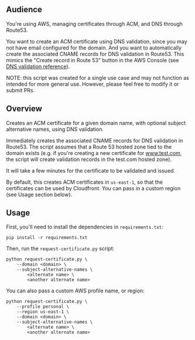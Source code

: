 ## Audience

You're using AWS, managing certificates through ACM, and DNS through Route53.

You want to create an ACM certificate using DNS validation, since you may not have email configured for the domain. And you want to automatically create the associated CNAME records for DNS validation in Route53. This mimics the "Create record in Route 53" button in the AWS Console (see [DNS validation reference](http://docs.aws.amazon.com/acm/latest/userguide/gs-acm-validate-dns.html)).

NOTE: this script was created for a single use case and may not function as intended for more general use. However, please feel free to modify it or submit PRs.

## Overview

Creates an ACM certificate for a given domain name, with optional subject alternative names, using DNS validation.

Immediately creates the associated CNAME records for DNS validation in Route53. The script assumes that a Route 53 hosted zone tied to the domain exists (e.g. if you're creating a new certificate for www.test.com, the script will create validation records in the test.com hosted zone).

It will take a few minutes for the certificate to be validated and issued.

By default, this creates ACM certificates in `us-east-1`, so that the certificates can be used by Cloudfront. You can pass in a custom region (see Usage section below).

## Usage

First, you'll need to install the dependencies in `requirements.txt`:

    pip install -r requirements.txt

Then, run the `request-certificate.py` script:

    python request-certificate.py \
        --domain <domain> \
        --subject-alternative-names \
            <alternate name> \
            <another alternate name>

You can also pass a custom AWS profile name, or region:

    python request-certificate.py \
        --profile personal \
        --region us-east-1 \
        --domain <domain> \
        --subject-alternative-names \
            <alternate name> \
            <another alternate name>
